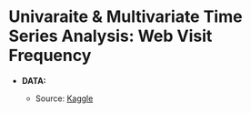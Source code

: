 # Univaraite & Multivariate Time Series Analysis: Web Visit Frequency
* **DATA:** 
  
  - Source: [Kaggle](https://www.kaggle.com/bobnau/daily-website-visitors)

